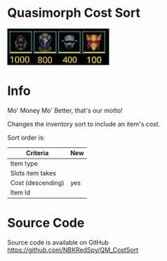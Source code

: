 # Quasimorph Cost Sort

![Items in descending cost order](media/thumbnail.png)

# Info

Mo' Money Mo' Better, that's our motto!

Changes the inventory sort to include an item's cost. 

Sort order is:

|Criteria|New|
|--|--|
|Item type||
|Slots item takes||
|Cost (descending)|yes|
|Item  Id||



# Source Code
Source code is available on GitHub https://github.com/NBKRedSpy/QM_CostSort

